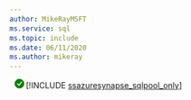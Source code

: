 ```yaml
---
author: MikeRayMSFT
ms.service: sql
ms.topic: include
ms.date: 06/11/2020
ms.author: mikeray
---
```


![yes](../media/yes-icon.png)[!INCLUDE [ssazuresynapse_sqlpool_only](../ssazuresynapse_sqlpool_only.md)]

